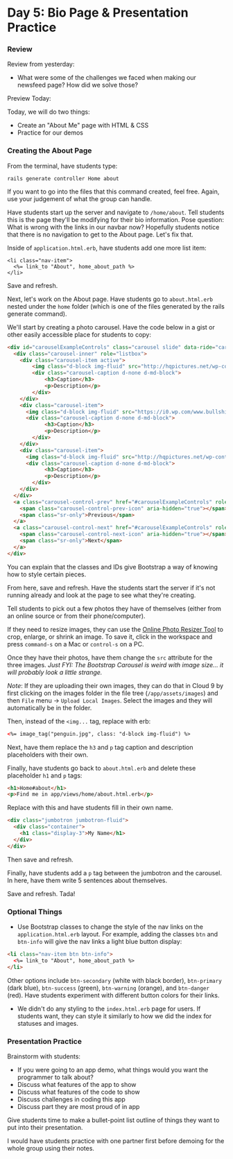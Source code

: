# Day 5: Bio Page & Presentation Practice

### Review

Review from yesterday:

* What were some of the challenges we faced when making our newsfeed page? How did we solve those? 

Preview Today:

Today, we will do two things:

* Create an "About Me" page with HTML & CSS
* Practice for our demos

### Creating the About Page

From the terminal, have students type:

```
rails generate controller Home about
```

If you want to go into the files that this command created, feel free. Again, use your judgement of what the group can handle.

Have students start up the server and navigate to `/home/about`. Tell students this is the page they'll be modifying for their bio information. Pose question: What is wrong with the links in our navbar now? Hopefully students notice that there is no navigation to get to the About page. Let's fix that. 

Inside of `application.html.erb`, have students add one more list item:

```
<li class="nav-item">
  <%= link_to "About", home_about_path %>
</li>
```

Save and refresh. 

Next, let's work on the About page. Have students go to `about.html.erb` nested under the `home` folder (which is one of the files generated by the rails generate command). 

We'll start by creating a photo carousel. Have the code below in a gist or other easily accessible place for students to copy:

```html
<div id="carouselExampleControls" class="carousel slide" data-ride="carousel">
  <div class="carousel-inner" role="listbox">
    <div class="carousel-item active">
        <img class="d-block img-fluid" src="http://hqpictures.net/wp-content/uploads/2015/09/Kitten-Pictures-900x400.jpg" alt="First slide">
        <div class="carousel-caption d-none d-md-block">
            <h3>Caption</h3>
            <p>Description</p>
        </div>
    </div>
    <div class="carousel-item">
      <img class="d-block img-fluid" src="https://i0.wp.com/www.bullshireonline.com/wp-content/uploads/2016/05/Puppy.jpg?resize=900%2C400" alt="Second slide">
      <div class="carousel-caption d-none d-md-block">
            <h3>Caption</h3>
            <p>Description</p>
        </div>
    </div>
    <div class="carousel-item">
      <img class="d-block img-fluid" src="http://hqpictures.net/wp-content/uploads/2015/08/Puffin-Wallpapers-HD-900x400.jpg" alt="Third slide">
      <div class="carousel-caption d-none d-md-block">
            <h3>Caption</h3>
            <p>Description</p>
        </div>
    </div>
  </div>
  <a class="carousel-control-prev" href="#carouselExampleControls" role="button" data-slide="prev">
    <span class="carousel-control-prev-icon" aria-hidden="true"></span>
    <span class="sr-only">Previous</span>
  </a>
  <a class="carousel-control-next" href="#carouselExampleControls" role="button" data-slide="next">
    <span class="carousel-control-next-icon" aria-hidden="true"></span>
    <span class="sr-only">Next</span>
  </a>
</div>
```

You can explain that the classes and IDs give Bootstrap a way of knowing how to style certain pieces. 

From here, save and refresh. Have the students start the server if it's not running already and look at the page to see what they're creating. 

Tell students to pick out a few photos they have of themselves (either from an online source or from their phone/computer). 

If they need to resize images, they can use the [Online Photo Resizer Tool](http://www.photoresizer.com/) to crop, enlarge, or shrink an image. To save it, click in the workspace and press `command-s` on a Mac or `control-s` on a PC. 

Once they have their photos, have them change the `src` attribute for the three images. *Just FYI: The Bootstrap Carousel is weird with image size... it will probably look a little strange.*

*Note*: If they are uploading their own images, they can do that in Cloud 9 by first clicking on the images folder in the file tree (`/app/assets/images`) and then `File` menu -> `Upload Local Images`. Select the images and they will automatically be in the folder. 

Then, instead of the `<img...` tag, replace with erb:

```html
<%= image_tag("penguin.jpg", class: "d-block img-fluid") %>
```

Next, have them replace the `h3` and `p` tag caption and description placeholders with their own. 

Finally, have students go back to `about.html.erb` and delete these placeholder `h1` and `p` tags:

```html
<h1>Home#about</h1>
<p>Find me in app/views/home/about.html.erb</p>
```

Replace with this and have students fill in their own name. 

```html
<div class="jumbotron jumbotron-fluid">
  <div class="container">
    <h1 class="display-3">My Name</h1>
  </div>
</div>
```

Then save and refresh. 

Finally, have students add a `p` tag between the jumbotron and the carousel. In here, have them write 5 sentences about themselves. 

Save and refresh. Tada!

### Optional Things

* Use Bootstrap classes to change the style of the nav links on the `application.html.erb` layout. For example, adding the classes `btn` and `btn-info` will give the nav links a light blue button display:

```html
<li class="nav-item btn btn-info">
  <%= link_to "About", home_about_path %>
</li>
```

Other options include `btn-secondary` (white with black border), `btn-primary` (dark blue), `btn-success` (green), `btn-warning` (orange), and `btn-danger` (red). Have students experiment with different button colors for their links. 

* We didn't do any styling to the `index.html.erb` page for users. If students want, they can style it similarly to how we did the index for statuses and images. 

### Presentation Practice

Brainstorm with students:

* If you were going to an app demo, what things would you want the programmer to talk about? 
* Discuss what features of the app to show
* Discuss what features of the code to show
* Discuss challenges in coding this app
* Discuss part they are most proud of in app

Give students time to make a bullet-point list outline of things they want to put into their presentation. 

I would have students practice with one partner first before demoing for the whole group using their notes. 
